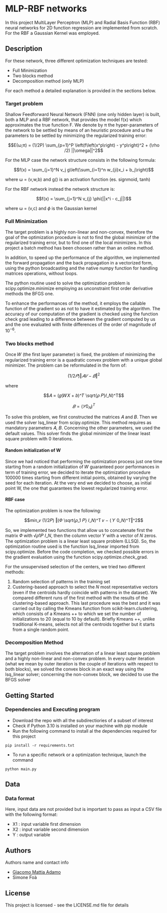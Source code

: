 # MLP-RBF networks
In this project MultiLayer Perceptron (MLP) and Radial Basis Function (RBF) neural networks for 2D function regression are implemented from scratch. For the RBF a Gaussian Kernel was employed.

## Description

For these network, three different optimization techniques are tested:
 - Full Minimization
 - Two blocks method
 - Decomposition method (only MLP)

For each method a detailed explanation is provided in the sections below.

### Target problem

Shallow Feedforward Neural Network (FNN) (one only hidden layer) is built, both
 a MLP and a RBF network, that provides the model f(x) which approximates the true function
 F. We denote by π the hyper-parameters of the network to be settled by means of an heuristic
 procedure and ω the parameters to be settled by minimizing the regularized training error:

``` math
E(ω;π) = (1/2P) \sum_{p=1}^P \left(f\left(x^p\right) - y^p\right)^2 + (\rho /2) ||\omega||^2
```

 For the MLP case the network structure consists in the following formula:

 ``` math
f(x) = \sum_{j=1}^N v_j g\left(\sum_{i=1}^n w_{ji}x_i + b_j\right)
```
where ω = (v,w,b) and g() is an activation function (es. signmoid, tanh)


 For the RBF network instead the network structure is:

 ``` math
f(x) = \sum_{j=1}^N v_{j} \phi(||x^i - c_j||)
```
where ω = (v,c) and $\phi$ is the Gaussian kernel
 
### Full Minimization 

The target problem is a highly non-linear and non-convex, therefore the goal of the optimization procedure is not to find the global minimizer of the regularized training error, but to find one of the local minimizers. In this project a batch method has been choosen rather than an online method.

In addition, to speed up the performance of the algorithm, we implemented the forward propagation and the back propagation in a vectorized form, using the python broadcasting and the native numpy function for handling matrices operations, without loops. 

The python routine used to solve the optimization problem is scipy.optimize.minimize employing as unconstraint first order derivative methods the BFGS one.

To enhance the performances of the method, it employs the callable function of the gradient so as not to have it estimated by the algorithm. The accuracy of our computation of the gradient is checked using the function check grad leading to a difference between the gradient computed by us and the one evaluated with finite differences of the order of magnitude of $10^{−6}$.

### Two blocks method

Once 𝑊 (the first layer parameter) is fixed, the problem of minimizing the regularized training error is a quadratic convex problem with a unique global
minimizer. The problem can be reformulated in the form of:

``` math
(1/2𝑃) ‖𝐴𝑉 − 𝐵‖^2
```
where 
``` math
𝐴 = (𝑔(𝑊𝑋 + 𝑏)^𝑇
\sqrt{𝜌 𝑃}𝐼_𝑁)^T
```

``` math
 𝐵 = ( 𝑌 0_𝑁)^T
``` 
To solve this problem, we first constructed the matrices 𝐴 and 𝐵. Then we used the solver lsq_linear from scipy.optimize. This
method requires as mandatory parameters 𝐴, 𝐵. Concerning the other parameters, we used the default values. This solver finds
the global minimizer of the linear least square problem with 0 iterations.

#### Random initialization of W
Since we had noticed that performing the optimization process just one time starting from a random initialization of 𝑊
guaranteed poor performances in term of training error, we decided to iterate the optimization procedure 100000 times starting
from different initial points, obtained by varying the seed for each iteration. At the very end we decided to
choose, as initial point W, the one that guarantees the lowest regularized training error.

#### RBF case

The
optimization problem is now the following:
``` math
𝑚𝑖𝑛_𝑣 (1/2𝑃) ‖(𝛷 \sqrt{𝜌_1 𝑃} 𝐼_𝑁)^T 𝑣 − ( 𝑌 0_𝑁)^T‖^2
``` 
So, we implemented two functions that allow us to concatenate first the matrix 𝛷 with √𝜌1𝑃 𝐼_𝑁, then the column vector 𝑌 with a
vector of 𝑁 zeros. The optimization problem is a linear least square problem (LLSQ). So, the optimization routine
used is the function lsq_linear imported from scipy.optimize. Before the code completion, we checked possible errors in the
gradient evaluation using the function scipy.optimize.check_grad.

For the unsupervised selection of the centers, we tried two different methods:
1) Random selection of patterns in the training set
2) Custering-based approach to select the 𝑁 most representative vectors (even if the centroids hardly coincide with
patterns in the dataset).
We compared different runs of the first method with the results of the clustering-based approach. This last procedure was the
best and it was carried out by calling the Kmeans function from scikit-learn.clustering, which consists of a Kmeans ++ to which we
set the number of initializations to 20 (equal to 10 by default). Briefly Kmeans ++, unlike traditional K-means, selects not all the
centroids together but it starts from a single random point.

### Decomposition Method

The target problem involves the alternation of a linear least square problem and a highly non-linear and non-convex problem. In
every outer iteration (what we mean by outer iteration is the couple of iterations with respect to both blocks), we solved the
convex block in an exact way using the lsq_linear solver; concerning the non-convex block, we decided to use the BFGS solver

## Getting Started

### Dependencies and Executing program

 - Download the repo with all the subdirectiories of a subset of interest
 - Check if Python 3.10 is installed on your machine with pip module
 - Run the following command to install al the dependencies required for this project
```
pip install -r requirements.txt
```
- To run a specific network or a optimization technique, launch the command
```
python main.py
```
## Data 

### Data format

Here, input data are not provided but is important to pass as input a CSV file with the following format:

 - X1 : input variable first dimension 
 - X2 : input variable second dimension
 - Y  : output variable


## Authors

Authors name and contact info

- [Giacomo Mattia Adamo](www.linkedin.com/in/giacomo-mattia-adamo-b36a831ba)
- Simone Foà

## License

This project is licensed - see the LICENSE.md file for details
